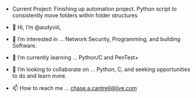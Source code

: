 - Current Project:  Finishing up automation project. Python script to consistently move folders within folder structures

- 👋 Hi, I’m @audyviii,
- 👀 I’m interested in ... Network Security, Programming, and building Software.
- 🌱 I’m currently learning ... Python/C and PenTest+
- 💞️ I’m looking to collaborate on ... Python, C, and seeking opportunities to do and learn more.   
- 📫 How to reach me ... chase.a.cantrell@live.com

<!---
audyviii/audyviii is a ✨ special ✨ repository because its `README.md` (this file) appears on your GitHub profile.
You can click the Preview link to take a look at your changes.
--->
